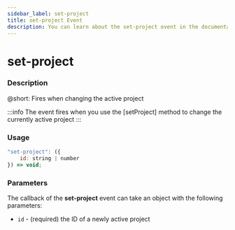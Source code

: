 ```yaml
---
sidebar_label: set-project
title: set-project Event
description: You can learn about the set-project event in the documentation of the DHTMLX JavaScript To Do List library. Browse developer guides and API reference, try out code examples and live demos, and download a free 30-day evaluation version of DHTMLX To Do List.
---
```


# set-project

### Description

@short: Fires when changing the active project

:::info
The event fires when you use the [setProject] method to change the currently active project
:::

### Usage

~~~js
"set-project": ({
    id: string | number
}) => void;
~~~

### Parameters

The callback of the **set-project** event can take an object with the following parameters:

- `id` - (required) the ID of a newly active project

